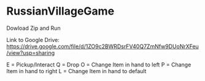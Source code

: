 # RussianVillageGame




Dowload Zip and Run


 Link to Google Drive: https://drive.google.com/file/d/1ZO9c2BWRDsrFV40Q7ZmNfw9DUoNrXFeu/view?usp=sharing


E = Pickup/Interact
Q = Drop
O = Change Item in hand to left
P = Change Item in hand to right
L = Change Item in hand to default




